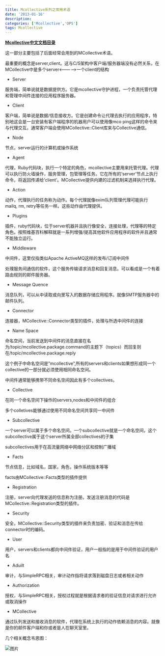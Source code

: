 ```yaml
---
title: Mcollective系列之常用术语
date: '2013-01-16'
description:
categories: ['Mcollective','OPS']
tags: Mcollective
---
```

<strong>[Mcollective中文文档目录](http://paperplane.ruhoh.com/documentation/mcollective/)</strong>

这一部分主要包括了后面经常会用到的MCollective术语。

最重要的概念是server,client。这与C/S架构中客户端/服务器端没有必然关系，在MCollective中是多个server<----->一个client的结构

+ Server

服务端，简单说就是数据提供方。它是mcollective守护进程，一个负责托管代理和管理中间件连接的应用程序服务器。
+ Client

客户端，简单说是数据/信息接收方。它是创建命令让代理去执行的应用程序，特别地这会是一台安装有客户端程序的机器用户可以使用像mco ping这样的命令来与代理交互。通常客户端会使用MCollective::Client库来与Collective通信。

+ Node

节点，server运行的计算机或操作系统

+ Agent

代理，Ruby代码块，执行一个特定的角色，mcollective主要用来托管代理。代理可以执行防火墙操作，服务管理，包管理等任务。它在所有的‘server’节点上执行命令，将返回传递给‘client’。MCollective提供内建的过滤机制来选择执行代理。

+ Action

动作，代理执行的任务称为动作。每个代理就像exim队列管理代理可能执行mailq, rm, retry等任务一样。这些动作由代理提供。

+ Plugins

插件，ruby代码块，位于server机器并且执行像安全，连接处理，代理等的特定角色。按照维基百科解释就是一系列增强/提高其他软件应用程序的软件并且通常不能独立运行。

+ Middleware

中间件，这里仅指类似Apache ActiveMQ这样的发布/订阅中间件 

处理服务间通信的软件，这个服务传输请求消息和回复消息。可以看成是一个有着路由规则的邮件服务器。

+ Message Quence

消息队列，可以从中读取或向里写入的数据存储应用程序。就像SMTP服务器中的邮件队列。

+ Connector

连接器，MCollective::Connector类型的插件，处理与所选中间件的连接

+ Name Space

命名空间，当前发送到中间件的消息直接在名为/topic/mcollective.package.command的主题下（topics）而回复则在/topic/mcollective.package.reply

这个例子中命名空间是”mcollective”,所有的servers和clients如果想形成同一个collective的一部分就必须使用相同命名空间。

中间件通常能够携带不同命名空间因此有多个collectives。

+ Collective

在同一个命名空间下操作的servers,nodes和中间件的组合

多个colletives能够通过使用不同命名空间共享同一中间件

+ Subcollective

一个server可以属于多个命名空间。一个subcollective就是一个命名空间，这个subcollective属于这个server所属全部collectives的子集

subcollectives用于在高流量网络中网络分区和控制广播域

+ Facts

节点信息，比如域名，国家，角色，操作系统版本等等

facts由MCollective::Facts类型的插件提供

+ Registration

注册，server向代理发送的信息称为注册。发送注册消息的代码是MCollective::Registration类型的插件。

+ Security

安全，MCollective::Security类型的插件来负责加密、验证和消息在传给connector时的编码。

+ User

用户，servers和clients都向中间件验证，用户一般指的是用于中间件验证的用户名

+ Aduilt

审计，与SimpleRPC相关，审计动作指将请求落到磁盘日志或者相关动作

+ Authorization

授权，与SimpleRPC相关，授权过程就是根据请求者的验证信息对请求进行允许或取消操作

+ MCollective

通过队列发送和接收消息的软件，代理在系统上执行的动作依赖消息的内容。就像是你的邮件客户端和你或者是人在聊天室里。

几个相关概念韦恩图：

![图片]({{urls.media}}/mcollective/mcollective-concept.png)
